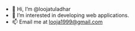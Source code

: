 - 👋 Hi, I’m @loojatuladhar
- 👀 I’m interested in developing web applications. 
- 📫 Email me at looja1999@gmail.com

<!---
loojatuladhar/loojatuladhar is a ✨ special ✨ repository because its `README.md` (this file) appears on your GitHub profile.
You can click the Preview link to take a look at your changes.
--->
